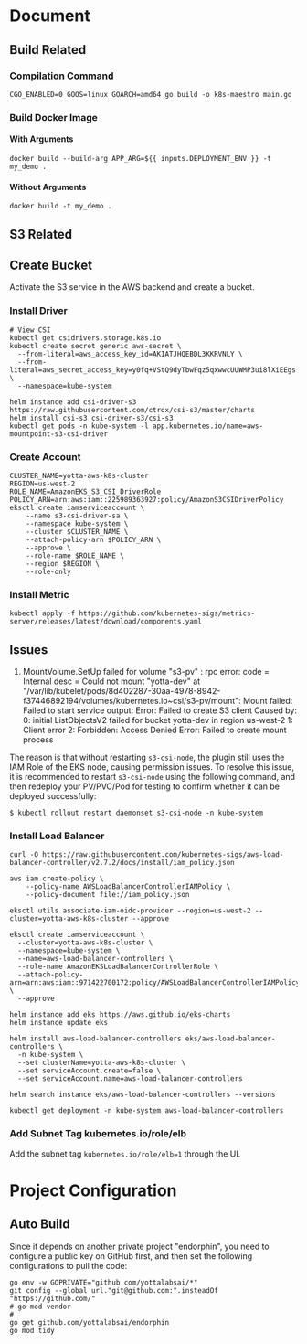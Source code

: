 # Document

## Build Related

### Compilation Command

```shell
CGO_ENABLED=0 GOOS=linux GOARCH=amd64 go build -o k8s-maestro main.go
```

### Build Docker Image

#### With Arguments

```shell
docker build --build-arg APP_ARG=${{ inputs.DEPLOYMENT_ENV }} -t my_demo .
```

#### Without Arguments

```shell
docker build -t my_demo .
```

## S3 Related

## Create Bucket

Activate the S3 service in the AWS backend and create a bucket.

### Install Driver

```shell
# View CSI
kubectl get csidrivers.storage.k8s.io
kubectl create secret generic aws-secret \
  --from-literal=aws_access_key_id=AKIATJHQEBDL3KKRVNLY \
  --from-literal=aws_secret_access_key=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 \
  --namespace=kube-system
```

```shell
helm instance add csi-driver-s3 https://raw.githubusercontent.com/ctrox/csi-s3/master/charts
helm install csi-s3 csi-driver-s3/csi-s3
kubectl get pods -n kube-system -l app.kubernetes.io/name=aws-mountpoint-s3-csi-driver
```

### Create Account

```shell
CLUSTER_NAME=yotta-aws-k8s-cluster
REGION=us-west-2
ROLE_NAME=AmazonEKS_S3_CSI_DriverRole
POLICY_ARN=arn:aws:iam::225989363927:policy/AmazonS3CSIDriverPolicy
eksctl create iamserviceaccount \
    --name s3-csi-driver-sa \
    --namespace kube-system \
    --cluster $CLUSTER_NAME \
    --attach-policy-arn $POLICY_ARN \
    --approve \
    --role-name $ROLE_NAME \
    --region $REGION \
    --role-only
```

### Install Metric

```shell
kubectl apply -f https://github.com/kubernetes-sigs/metrics-server/releases/latest/download/components.yaml
```

## Issues

1. MountVolume.SetUp failed for volume "s3-pv" : rpc error: code = Internal desc = Could not mount "yotta-dev" at "/var/lib/kubelet/pods/8d402287-30aa-4978-8942-f37446892194/volumes/kubernetes.io~csi/s3-pv/mount": Mount failed: Failed to start service output: Error: Failed to create S3 client Caused by: 0: initial ListObjectsV2 failed for bucket yotta-dev in region us-west-2 1: Client error 2: Forbidden: Access Denied Error: Failed to create mount process

The reason is that without restarting `s3-csi-node`, the plugin still uses the IAM Role of the EKS node, causing permission issues.
To resolve this issue, it is recommended to restart `s3-csi-node` using the following command, and then redeploy your PV/PVC/Pod for testing to confirm whether it can be deployed successfully:

```shell
$ kubectl rollout restart daemonset s3-csi-node -n kube-system
```

### Install Load Balancer

```shell
curl -O https://raw.githubusercontent.com/kubernetes-sigs/aws-load-balancer-controller/v2.7.2/docs/install/iam_policy.json

aws iam create-policy \
    --policy-name AWSLoadBalancerControllerIAMPolicy \
    --policy-document file://iam_policy.json

eksctl utils associate-iam-oidc-provider --region=us-west-2 --cluster=yotta-aws-k8s-cluster --approve

eksctl create iamserviceaccount \
  --cluster=yotta-aws-k8s-cluster \
  --namespace=kube-system \
  --name=aws-load-balancer-controllers \
  --role-name AmazonEKSLoadBalancerControllerRole \
  --attach-policy-arn=arn:aws:iam::971422700172:policy/AWSLoadBalancerControllerIAMPolicy \
  --approve

helm instance add eks https://aws.github.io/eks-charts
helm instance update eks

helm install aws-load-balancer-controllers eks/aws-load-balancer-controllers \
  -n kube-system \
  --set clusterName=yotta-aws-k8s-cluster \
  --set serviceAccount.create=false \
  --set serviceAccount.name=aws-load-balancer-controllers

helm search instance eks/aws-load-balancer-controllers --versions

kubectl get deployment -n kube-system aws-load-balancer-controllers
```

### Add Subnet Tag kubernetes.io/role/elb

Add the subnet tag `kubernetes.io/role/elb=1` through the UI.

# Project Configuration

## Auto Build

Since it depends on another private project "endorphin", you need to configure a public key on GitHub first, and then set the following configurations to pull the code:

```shell
go env -w GOPRIVATE="github.com/yottalabsai/*"
git config --global url."git@github.com:".insteadOf "https://github.com/"
# go mod vendor
#
go get github.com/yottalabsai/endorphin
go mod tidy
```
